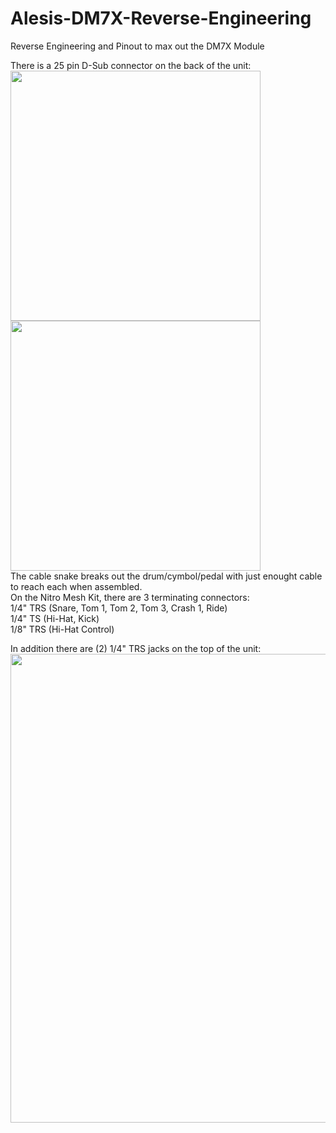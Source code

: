 # Alesis-DM7X-Reverse-Engineering
Reverse Engineering and Pinout to max out the DM7X Module

There is a 25 pin D-Sub connector on the back of the unit:
<br /><img src=https://github.com/user-attachments/assets/ecfdb0f2-f850-4ede-b8ca-a5dc0b9e4b50 height="400"><img src=https://github.com/user-attachments/assets/8719e0bc-bc52-493e-99a3-7168ccdaa281 height="400">
<br />The cable snake breaks out the drum/cymbol/pedal with just enought cable to reach each when assembled.
<br />On the Nitro Mesh Kit, there are 3 terminating connectors:
<br />1/4" TRS (Snare, Tom 1, Tom 2, Tom 3, Crash 1, Ride)
<br />1/4" TS (Hi-Hat, Kick)
<br />1/8" TRS (Hi-Hat Control)

In addition there are (2) 1/4" TRS jacks on the top of the unit:
<br /><img src=https://github.com/user-attachments/assets/3f7945b8-cc3a-4925-836b-6707d0e3b491 width="750">
